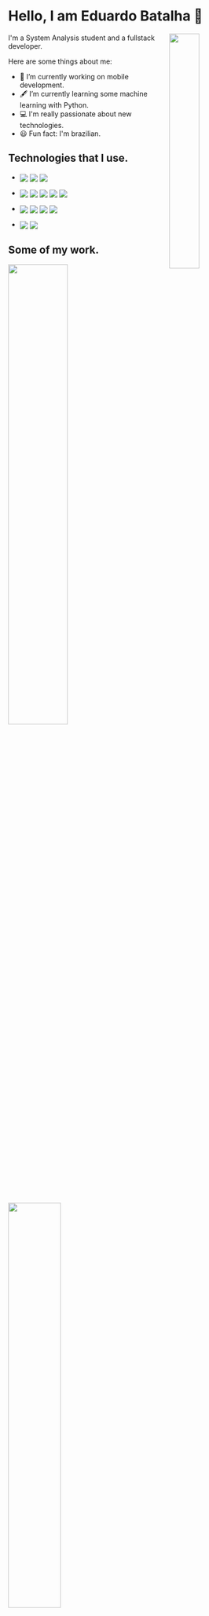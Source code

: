 # Hello, I am Eduardo Batalha 👋

<img width="35%" src="https://i.imgur.com/uWbN56m.gif" align="right">
I'm a System Analysis student and a fullstack developer.

Here are some things about me:

- 📱  I’m currently working on mobile development.
- 🖋️ I’m currently learning some machine learning with Python.
- 💻 I'm really passionate about new technologies.
- 😃 Fun fact: I'm brazilian.<br/>

## Technologies that I use.


  - <img align="center" src="https://img.shields.io/badge/HTML-239120?style=for-the-badge&logo=html5&logoColor=white" src="https://img.shields.io/badge/CSS-239120?&style=for-the-badge&logo=css3&logoColor=white"> <img align="center" src="https://img.shields.io/badge/Android-3DDC84?style=for-the-badge&logo=android&logoColor=white"> <img align="center" src="https://img.shields.io/badge/Linux-FCC624?style=for-the-badge&logo=linux&logoColor=black">
 
  - <img align="center" src="https://img.shields.io/badge/C%23-239120?style=for-the-badge&logo=c-sharp&logoColor=white"> <img align="center" src="https://img.shields.io/badge/JavaScript-F7DF1E?style=for-the-badge&logo=javascript&logoColor=black"> <img align="center" src="https://img.shields.io/badge/Python-3776AB?style=for-the-badge&logo=python&logoColor=white">  <img align="center" src="https://img.shields.io/badge/Java-ED8B00?style=for-the-badge&logo=openjdk&logoColor=white"> <img align="center" src="https://img.shields.io/badge/Kotlin-0095D5?&style=for-the-badge&logo=kotlin&logoColor=white">
 
  - <img align="center" src="https://img.shields.io/badge/.NET-5C2D91?style=for-the-badge&logo=.net&logoColor=white">  <img align="center" src="https://img.shields.io/badge/Spring-6DB33F?style=for-the-badge&logo=spring&logoColor=white"> <img align="center" src="https://img.shields.io/badge/AngularJS-E23237?style=for-the-badge&logo=angularjs&logoColor=white"> <img align="center" src="https://img.shields.io/badge/Node%20js-339933?style=for-the-badge&logo=nodedotjs&logoColor=white">

  - <img align="center" src="https://img.shields.io/badge/PostgreSQL-316192?style=for-the-badge&logo=postgresql&logoColor=white">  <img align="center" src="https://img.shields.io/badge/MongoDB-4EA94B?style=for-the-badge&logo=mongodb&logoColor=white">
  

## Some of my work.
<a href="https://github.com/EduBatalha/Pure-Java-8-API">
  <img width="49%" align="center" src="https://github-readme-stats.vercel.app/api/pin/?username=EduBatalha&repo=Pure-Java-8-API&theme=jolly&show_icons=true" />
</a>
<a href="https://github.com/EduBatalha/AdressInfoVerificator">
  <img width="46%" align="center" src="https://github-readme-stats.vercel.app/api/pin/?username=EduBatalha&repo=AdressInfoVerificator&theme=jolly&show_icons=true" />
</a>
